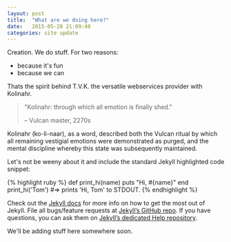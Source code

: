 ```yaml
---
layout: post
title:  "What are we doing here?"
date:   2015-05-28 21:09:40
categories: site update
---
```

Creation. We do stuff. For two reasons:

 - because it's fun
 - because we can

Thats the spirit behind T.V.K. the versatile webservices provider with Kolinahr.

> "Kolinahr: through which all emotion is finally shed."
> 
> – Vulcan master, 2270s

Kolinahr (ko-li-naar), as a word, described both the Vulcan ritual by which all remaining vestigial emotions were demonstrated as purged, and the mental discipline whereby this state was subsequently maintained.

Let's not be weeny about it and include the standard Jekyll highlighted code snippet:

{% highlight ruby %}
def print_hi(name)
  puts "Hi, #{name}"
end
print_hi('Tom')
#=> prints 'Hi, Tom' to STDOUT.
{% endhighlight %}

Check out the [Jekyll docs][jekyll] for more info on how to get the most out of Jekyll. File all bugs/feature requests at [Jekyll’s GitHub repo][jekyll-gh]. If you have questions, you can ask them on [Jekyll’s dedicated Help repository][jekyll-help].

[jekyll]:      http://jekyllrb.com
[jekyll-gh]:   https://github.com/jekyll/jekyll
[jekyll-help]: https://github.com/jekyll/jekyll-help

We'll be adding stuff here somewhere soon.

